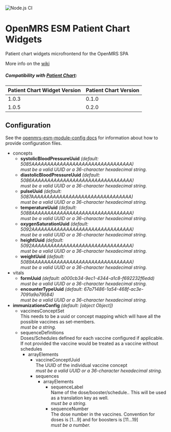 ![Node.js CI](https://github.com/openmrs/openmrs-esm-patient-chart-widgets/workflows/Node.js%20CI/badge.svg)

# OpenMRS ESM Patient Chart Widgets

Patient chart widgets microfrontend for the OpenMRS SPA

More info on the [wiki][]

[wiki]: https://wiki.openmrs.org/display/projects/openmrs-esm-patient-chart

##### Compatibility with [Patient Chart](https://github.com/openmrs/openmrs-esm-patient-chart):

| Patient Chart Widget Version | Patient Chart Version |
| ---------------------------- | --------------------- |
| 1.0.3                        | 0.1.0                 |
| 1.0.5                        | 0.2.0                 |

## Configuration

<!-- GENERATED BY OPENMRS CONFIG CLI -->
See the [openmrs-esm-module-config docs](https://github.com/openmrs/openmrs-esm-module-config#openmrs-esm-module-config)
for information about how to provide configuration files.

- concepts
  - **systolicBloodPressureUuid** *(default: 5085AAAAAAAAAAAAAAAAAAAAAAAAAAAAAAAA)*\
    *must be a valid UUID or a 36-character hexadecimal string.*
  - **diastolicBloodPressureUuid** *(default: 5086AAAAAAAAAAAAAAAAAAAAAAAAAAAAAAAA)*\
    *must be a valid UUID or a 36-character hexadecimal string.*
  - **pulseUuid** *(default: 5087AAAAAAAAAAAAAAAAAAAAAAAAAAAAAAAA)*\
    *must be a valid UUID or a 36-character hexadecimal string.*
  - **temperatureUuid** *(default: 5088AAAAAAAAAAAAAAAAAAAAAAAAAAAAAAAA)*\
    *must be a valid UUID or a 36-character hexadecimal string.*
  - **oxygenSaturationUuid** *(default: 5092AAAAAAAAAAAAAAAAAAAAAAAAAAAAAAAA)*\
    *must be a valid UUID or a 36-character hexadecimal string.*
  - **heightUuid** *(default: 5092AAAAAAAAAAAAAAAAAAAAAAAAAAAAAAAA)*\
    *must be a valid UUID or a 36-character hexadecimal string.*
  - **weightUuid** *(default: 5089AAAAAAAAAAAAAAAAAAAAAAAAAAAAAAAA)*\
    *must be a valid UUID or a 36-character hexadecimal string.*
- vitals
  - **formUuid** *(default: a000cb34-9ec1-4344-a1c8-f692232f6edd)*\
    *must be a valid UUID or a 36-character hexadecimal string.*
  - **encounterTypeUuid** *(default: 67a71486-1a54-468f-ac3e-7091a9a79584)*\
    *must be a valid UUID or a 36-character hexadecimal string.*
- **immunizationsConfig** *(default: [object Object])*
  - vaccinesConceptSet\
    This needs to be a uuid or concept mapping which will have all the possible vaccines as set-members.\
    *must be a string.*
  - sequenceDefinitions\
    Doses/Schedules defined for each vaccine configured if applicable. If not provided the vaccine would be treated as a vaccine without schedules
    - arrayElements
      - vaccineConceptUuid\
        The UUID of the individual vaccine concept\
        *must be a valid UUID or a 36-character hexadecimal string.*
      - sequences
        - arrayElements
          - sequenceLabel\
            Name of the dose/booster/schedule.. This will be used as a translation key as well.\
            *must be a string.*
          - sequenceNumber\
            The dose number in the vaccines. Convention for doses is [1...9] and for boosters is [11...19]\
            *must be a number.*
<!-- END OF GENERATED -->
